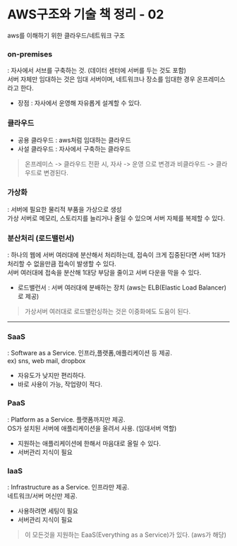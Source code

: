 # AWS구조와 기술 책 정리 - 02
aws를 이해하기 위한 클라우드/네트워크 구조

### on-premises
: 자사에서 서브를 구축하는 것. (데이터 센터에 서버를 두는 것도 포함)  
서버 자체만 임대하는 것은 임대 서버이며, 네트워크나 장소를 임대한 경우 온프레미스라고 한다.   

- 장점 : 자사에서 운영해 자유롭게 설계할 수 있다.


###  클라우드
- 공용 클라우드 : aws처럼 임대하는 클라우드  
- 사설 클라우드 : 자사에서 구축하는 클라우드  

> 온프레미스 -> 클라우드 전환 시, 자사 -> 운영 으로 변경과 비클라우드 -> 클라우드로 변경된다.

### 가상화
: 서버에 필요한 물리적 부품을 가상으로 생성  
가상 서버로 메모리, 스토리지를 늘리거나 줄일 수 있으며 서버 자체를 복제할 수 있다.  


### 분산처리 (로드밸런서)
: 하나의 웹에 서버 여러대에 분산해서 처리하는데, 접속이 크게 집중된다면 서버 1대가 처리할 수 없을만큼 접속이 발생할 수 있다.  
서버 여러대에 접속을 분산해 1대당 부담을 줄이고 서버 다운을 막을 수 있다.  

- 로드밸런서 : 서버 여러대에 분배하는 장치 (aws는 ELB(Elastic Load Balancer)로 제공)

> 가상서버 여러대로 로드밸런싱하는 것은 이중화에도 도움이 된다.   



---------------

### SaaS
: Software as a Service. 인프라,플랫폼,애플리케이션 등 제공.  
ex) sns, web mail, dropbox  

- 자유도가 낮지만 편리하다.
- 바로 사용이 가능, 작업량이 적다.

### PaaS
: Platform as a Service. 플랫폼까지만 제공.   
OS가 설치된 서버에 애플리케이션을 올려서 사용. (임대서버 역할)  

- 지원하는 애플리케이션에 한해서 마음대로 올릴 수 있다.
- 서버관리 지식이 필요

### IaaS
: Infrastructure as a Service. 인프라만 제공.  
네트워크/서버 머신만 제공.  

- 사용하려면 세팅이 필요
- 서버관리 지식이 필요


> 이 모든것을 지원하는 EaaS(Everything as a Service)가 있다. (aws가 해당)





